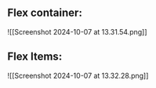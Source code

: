 ## Flex container:
![[Screenshot 2024-10-07 at 13.31.54.png]]
## Flex Items:
![[Screenshot 2024-10-07 at 13.32.28.png]]